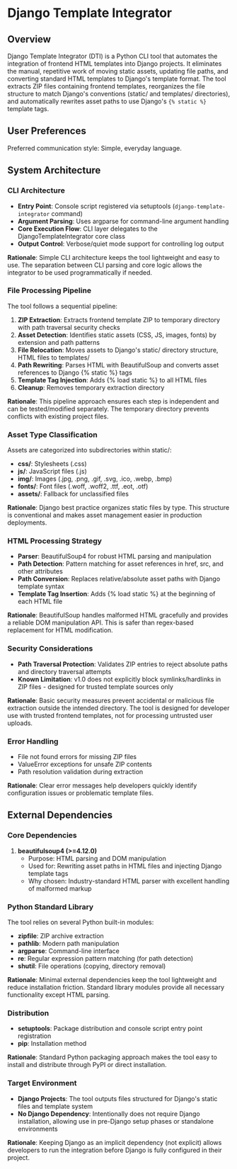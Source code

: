 # Django Template Integrator

## Overview

Django Template Integrator (DTI) is a Python CLI tool that automates the integration of frontend HTML templates into Django projects. It eliminates the manual, repetitive work of moving static assets, updating file paths, and converting standard HTML templates to Django's template format. The tool extracts ZIP files containing frontend templates, reorganizes the file structure to match Django's conventions (static/ and templates/ directories), and automatically rewrites asset paths to use Django's `{% static %}` template tags.

## User Preferences

Preferred communication style: Simple, everyday language.

## System Architecture

### CLI Architecture
- **Entry Point**: Console script registered via setuptools (`django-template-integrator` command)
- **Argument Parsing**: Uses argparse for command-line argument handling
- **Core Execution Flow**: CLI layer delegates to the DjangoTemplateIntegrator core class
- **Output Control**: Verbose/quiet mode support for controlling log output

**Rationale**: Simple CLI architecture keeps the tool lightweight and easy to use. The separation between CLI parsing and core logic allows the integrator to be used programmatically if needed.

### File Processing Pipeline

The tool follows a sequential pipeline:

1. **ZIP Extraction**: Extracts frontend template ZIP to temporary directory with path traversal security checks
2. **Asset Detection**: Identifies static assets (CSS, JS, images, fonts) by extension and path patterns
3. **File Relocation**: Moves assets to Django's static/ directory structure, HTML files to templates/
4. **Path Rewriting**: Parses HTML with BeautifulSoup and converts asset references to Django {% static %} tags
5. **Template Tag Injection**: Adds {% load static %} to all HTML files
6. **Cleanup**: Removes temporary extraction directory

**Rationale**: This pipeline approach ensures each step is independent and can be tested/modified separately. The temporary directory prevents conflicts with existing project files.

### Asset Type Classification

Assets are categorized into subdirectories within static/:
- **css/**: Stylesheets (.css)
- **js/**: JavaScript files (.js)
- **img/**: Images (.jpg, .png, .gif, .svg, .ico, .webp, .bmp)
- **fonts/**: Font files (.woff, .woff2, .ttf, .eot, .otf)
- **assets/**: Fallback for unclassified files

**Rationale**: Django best practice organizes static files by type. This structure is conventional and makes asset management easier in production deployments.

### HTML Processing Strategy

- **Parser**: BeautifulSoup4 for robust HTML parsing and manipulation
- **Path Detection**: Pattern matching for asset references in href, src, and other attributes
- **Path Conversion**: Replaces relative/absolute asset paths with Django template syntax
- **Template Tag Insertion**: Adds {% load static %} at the beginning of each HTML file

**Rationale**: BeautifulSoup handles malformed HTML gracefully and provides a reliable DOM manipulation API. This is safer than regex-based replacement for HTML modification.

### Security Considerations

- **Path Traversal Protection**: Validates ZIP entries to reject absolute paths and directory traversal attempts
- **Known Limitation**: v1.0 does not explicitly block symlinks/hardlinks in ZIP files - designed for trusted template sources only

**Rationale**: Basic security measures prevent accidental or malicious file extraction outside the intended directory. The tool is designed for developer use with trusted frontend templates, not for processing untrusted user uploads.

### Error Handling

- File not found errors for missing ZIP files
- ValueError exceptions for unsafe ZIP contents
- Path resolution validation during extraction

**Rationale**: Clear error messages help developers quickly identify configuration issues or problematic template files.

## External Dependencies

### Core Dependencies

1. **beautifulsoup4 (>=4.12.0)**
   - Purpose: HTML parsing and DOM manipulation
   - Used for: Rewriting asset paths in HTML files and injecting Django template tags
   - Why chosen: Industry-standard HTML parser with excellent handling of malformed markup

### Python Standard Library

The tool relies on several Python built-in modules:
- **zipfile**: ZIP archive extraction
- **pathlib**: Modern path manipulation
- **argparse**: Command-line interface
- **re**: Regular expression pattern matching (for path detection)
- **shutil**: File operations (copying, directory removal)

**Rationale**: Minimal external dependencies keep the tool lightweight and reduce installation friction. Standard library modules provide all necessary functionality except HTML parsing.

### Distribution

- **setuptools**: Package distribution and console script entry point registration
- **pip**: Installation method

**Rationale**: Standard Python packaging approach makes the tool easy to install and distribute through PyPI or direct installation.

### Target Environment

- **Django Projects**: The tool outputs files structured for Django's static files and template system
- **No Django Dependency**: Intentionally does not require Django installation, allowing use in pre-Django setup phases or standalone environments

**Rationale**: Keeping Django as an implicit dependency (not explicit) allows developers to run the integration before Django is fully configured in their project.